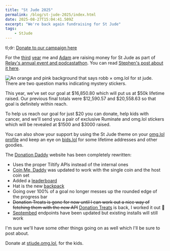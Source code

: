 ```yaml
---
title: "St Jude 2025"
permalink: /blog/st-jude-2025/index.html
date: 2025-08-27T15:04:41.509Z
excerpt: "We're back again fundraising for St Jude"
tags:
    - StJude
---
```


tl;dr: [Donate to our campaign here](https://stjude.omg.lol/)

For the [third](https://rknight.me/blog/st-jude-2023) [year](https://rknight.me/blog/st-jude-2024/) me and [Adam](https://neatnik.net) are raising money for St Jude as part of [Relay's annual event and podcastathon](https://relay.experience.stjude.org/). You can read [Stephen's post about it here](https://512pixels.net/2025/08/st-jude-2025/).

![An orange and pink background that says robb × omg.lol for st jude. There are two question marks indicating mystery stickers.](https://cdn.rknight.me/site/2025/stjude-2025-banner-hidden-stickers.png)

This year, we've set our goal at $16,850.80 which will put us at $50k lifetime raised. Our previous final totals were $12,590.57 and $20,558.63 so that goal is definitely within reach.

To help us reach our goal for just $20 you can donate, help kids with cancer, and we'll send you a pair of exclusive Ruminate and omg.lol stickers which will be revealed at $1500 and $3000 raised.

You can also show your support by using the St Jude theme on your [omg.lol profile](https://omg.lol) and keep an eye on [bids.lol](https://bids.lol) for some lifetime addresses and other goodies. 

The [Donation Daddy](https://donationdaddy.rknight.me) website has been completely rewritten:

- Uses the proper Tiltify APIs instead of the internal ones
- [Coin Me, Daddy](https://coinme.dad) was updated to work with the single coin and the host coin set
- Added a [leaderboard](https://donationdaddy.rknight.me/leaderboard)
- Hat is the new [backpack](https://backpackhelp.rknight.me)
- Going over 100% of a goal no longer messes up the rounded edge of the progress bar
- ~~Donation Treats is gone for now until I can work out a nice way of fetching them with the new API~~ [Donation Treats](https://donationtreats.rknight.me) is back, I worked it out 🎉
- [Septembed](https://septembed.rknight.me) endpoints have been updated but existing installs will still work

I'm sure we'll have some other things going on as well which I'll be sure to post about.

Donate at [stjude.omg.lol](https://stjude.omg.lol), for the kids.